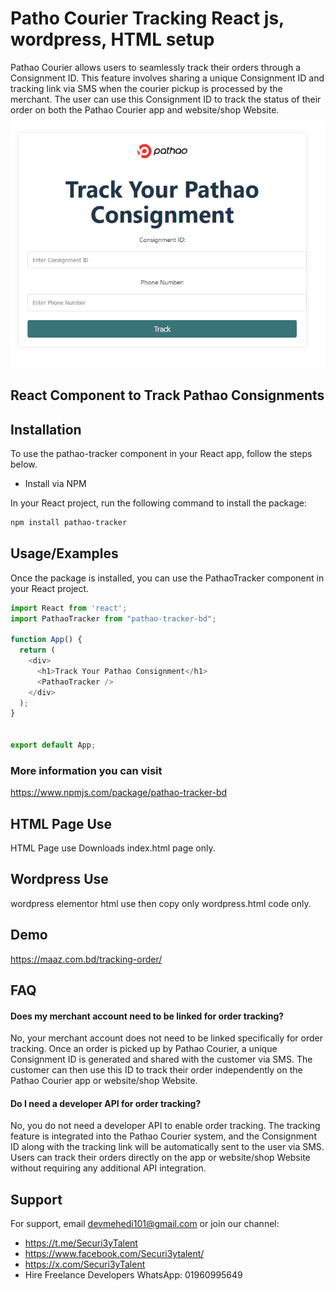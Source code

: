
# Patho Courier Tracking React js, wordpress, HTML setup

Pathao Courier allows users to seamlessly track their orders through a Consignment ID. This feature involves sharing a unique Consignment ID and tracking link via SMS when the courier pickup is processed by the merchant. The user can use this Consignment ID to track the status of their order on both the Pathao Courier app and website/shop Website.



![Logo](https://raw.githubusercontent.com/securi3ytalent/pathao-courier-tracking/refs/heads/main/Img/pathaoTrackingDemo.png)


## React Component to Track Pathao Consignments

## Installation

To use the pathao-tracker component in your React app, follow the steps below.
- Install via NPM

In your React project, run the following command to install the package:

```bash
npm install pathao-tracker
```

## Usage/Examples
Once the package is installed, you can use the PathaoTracker component in your React project.

```javascript
import React from 'react';
import PathaoTracker from "pathao-tracker-bd";

function App() {
  return (
    <div>
      <h1>Track Your Pathao Consignment</h1>
      <PathaoTracker />
    </div>
  );
}


export default App;
```

### More information you can visit 
https://www.npmjs.com/package/pathao-tracker-bd


## HTML Page Use
HTML Page use Downloads index.html page only.

## Wordpress Use
wordpress elementor html use then copy only wordpress.html code only.
## Demo

https://maaz.com.bd/tracking-order/

## FAQ

#### Does my merchant account need to be linked for order tracking?

No, your merchant account does not need to be linked specifically for order tracking. Once an order is picked up by Pathao Courier, a unique Consignment ID is generated and shared with the customer via SMS. The customer can then use this ID to track their order independently on the Pathao Courier app or website/shop Website.

#### Do I need a developer API for order tracking?

No, you do not need a developer API to enable order tracking. The tracking feature is integrated into the Pathao Courier system, and the Consignment ID along with the tracking link will be automatically sent to the user via SMS. Users can track their orders directly on the app or website/shop Website without requiring any additional API integration.


## Support

For support, email devmehedi101@gmail.com or join our channel: 
- https://t.me/Securi3yTalent
- https://www.facebook.com/Securi3ytalent/
- https://x.com/Securi3yTalent
- Hire Freelance Developers WhatsApp: 01960995649


